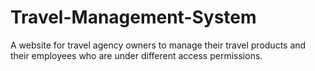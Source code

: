 # Travel-Management-System
A website for travel agency owners to manage their travel products and their employees who are under different access permissions. 


